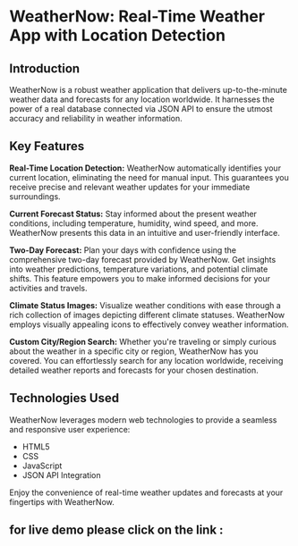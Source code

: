 # WeatherNow: Real-Time Weather App with Location Detection

## Introduction

WeatherNow is a robust weather application that delivers up-to-the-minute weather data and forecasts for any location worldwide. It harnesses the power of a real database connected via JSON API to ensure the utmost accuracy and reliability in weather information.

## Key Features

**Real-Time Location Detection:**
WeatherNow automatically identifies your current location, eliminating the need for manual input. This guarantees you receive precise and relevant weather updates for your immediate surroundings.

**Current Forecast Status:**
Stay informed about the present weather conditions, including temperature, humidity, wind speed, and more. WeatherNow presents this data in an intuitive and user-friendly interface.

**Two-Day Forecast:**
Plan your days with confidence using the comprehensive two-day forecast provided by WeatherNow. Get insights into weather predictions, temperature variations, and potential climate shifts. This feature empowers you to make informed decisions for your activities and travels.

**Climate Status Images:**
Visualize weather conditions with ease through a rich collection of images depicting different climate statuses. WeatherNow employs visually appealing icons to effectively convey weather information.

**Custom City/Region Search:**
Whether you're traveling or simply curious about the weather in a specific city or region, WeatherNow has you covered. You can effortlessly search for any location worldwide, receiving detailed weather reports and forecasts for your chosen destination.

## Technologies Used

WeatherNow leverages modern web technologies to provide a seamless and responsive user experience:

- HTML5
- CSS
- JavaScript
- JSON API Integration

Enjoy the convenience of real-time weather updates and forecasts at your fingertips with WeatherNow.


## for live demo please click on the link :
